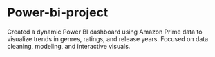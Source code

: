 # Power-bi-project
Created a dynamic Power BI dashboard using Amazon Prime data to visualize trends in genres, ratings, and release years. 
Focused on data cleaning, modeling, and interactive visuals.
